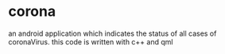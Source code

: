 # corona
an android application which indicates the status of all cases of coronaVirus.
this code is written with c++ and qml
